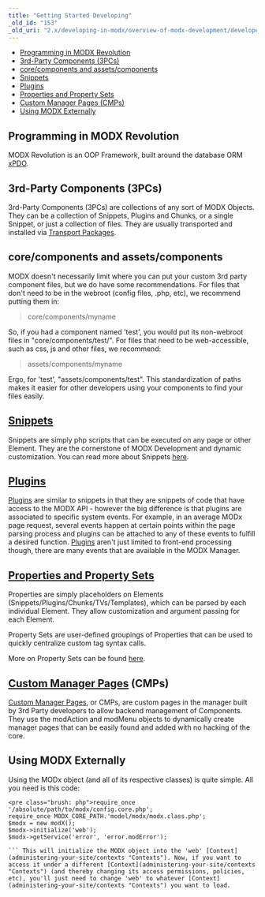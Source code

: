 ```yaml
---
title: "Getting Started Developing"
_old_id: "153"
_old_uri: "2.x/developing-in-modx/overview-of-modx-development/developer-introduction/getting-started-developing"
---
```


- [Programming in MODX Revolution](#GettingStartedDeveloping-ProgramminginMODxRevolution)
- [3rd-Party Components (3PCs)](#GettingStartedDeveloping-3rdPartyComponents%283PCs%29)
- [core/components and assets/components](#GettingStartedDeveloping-core%2Fcomponentsandassets%2Fcomponents)
- [Snippets](#GettingStartedDeveloping-Snippets)
- [Plugins](#GettingStartedDeveloping-Plugins)
- [Properties and Property Sets](#GettingStartedDeveloping-PropertiesandPropertySets)
- [Custom Manager Pages (CMPs)](#GettingStartedDeveloping-CustomManagerPages%28CMPs%29)
- [Using MODX Externally](#GettingStartedDeveloping-UsingMODxExternally)



## Programming in MODX Revolution

 MODX Revolution is an OOP Framework, built around the database ORM [xPDO](/display/xPDO20/Home "Home").

## 3rd-Party Components (3PCs)

 3rd-Party Components (3PCs) are collections of any sort of MODX Objects. They can be a collection of Snippets, Plugins and Chunks, or a single Snippet, or just a collection of files. They are usually transported and installed via [Transport Packages](developing-in-modx/advanced-development/package-management/transport-packages "Transport Packages").

## core/components and assets/components

 MODX doesn't necessarily limit where you can put your custom 3rd party component files, but we do have some recommendations. For files that don't need to be in the webroot (config files, .php, etc), we recommend putting them in:

> core/components/myname

 So, if you had a component named 'test', you would put its non-webroot files in "core/components/test/". For files that need to be web-accessible, such as css, js and other files, we recommend:

> assets/components/myname

 Ergo, for 'test', "assets/components/test". This standardization of paths makes it easier for other developers using your components to find your files easily.

## [Snippets](developing-in-modx/basic-development/snippets "Snippets")

 Snippets are simply php scripts that can be executed on any page or other Element. They are the cornerstone of MODX Development and dynamic customization. You can read more about Snippets [here](developing-in-modx/basic-development/snippets "Snippets").

## [Plugins](developing-in-modx/basic-development/plugins "Plugins")

 [Plugins](developing-in-modx/basic-development/plugins "Plugins") are similar to snippets in that they are snippets of code that have access to the MODX API - however the big difference is that plugins are associated to specific system events. For example, in an average MODx page request, several events happen at certain points within the page parsing process and plugins can be attached to any of these events to fulfill a desired function. [Plugins](developing-in-modx/basic-development/plugins "Plugins") aren't just limited to front-end processing though, there are many events that are available in the MODX Manager.

## [Properties and Property Sets](making-sites-with-modx/customizing-content/properties-and-property-sets "Properties and Property Sets")

 Properties are simply placeholders on Elements (Snippets/Plugins/Chunks/TVs/Templates), which can be parsed by each individual Element. They allow customization and argument passing for each Element.

 Property Sets are user-defined groupings of Properties that can be used to quickly centralize custom tag syntax calls.

 More on Property Sets can be found [here](making-sites-with-modx/customizing-content/properties-and-property-sets "Properties and Property Sets").

## [Custom Manager Pages](developing-in-modx/advanced-development/custom-manager-pages "Custom Manager Pages") (CMPs)

 [Custom Manager Pages](developing-in-modx/advanced-development/custom-manager-pages "Custom Manager Pages"), or CMPs, are custom pages in the manager built by 3rd Party developers to allow backend management of Components. They use the modAction and modMenu objects to dynamically create manager pages that can be easily found and added with no hacking of the core.

## Using MODX Externally

 Using the MODx object (and all of its respective classes) is quite simple. All you need is this code:

 ```
<pre class="brush: php">require_once '/absolute/path/to/modx/config.core.php';
require_once MODX_CORE_PATH.'model/modx/modx.class.php';
$modx = new modX();
$modx->initialize('web');
$modx->getService('error', 'error.modError');

``` This will initialize the MODX object into the 'web' [Context](administering-your-site/contexts "Contexts"). Now, if you want to access it under a different [Context](administering-your-site/contexts "Contexts") (and thereby changing its access permissions, policies, etc), you'll just need to change 'web' to whatever [Context](administering-your-site/contexts "Contexts") you want to load.